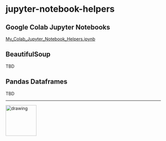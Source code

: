# jupyter-notebook-helpers


## Google Colab Jupyter Notebooks
<a href= "My_Colab_Jupyter_Notebook_Helpers.ipynb">My_Colab_Jupyter_Notebook_Helpers.ipynb</a>

## BeautifulSoup 
TBD

## Pandas Dataframes
TBD


---
<img src="https://avatars1.githubusercontent.com/u/1014817?s=460&v=4 =100x20" alt="drawing" width="100"/>



